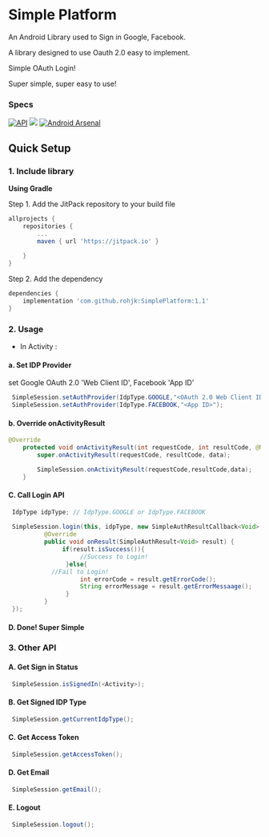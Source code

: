 # Simple Platform

An Android Library used to Sign in Google, Facebook.

A library designed to use Oauth 2.0 easy to implement.

Simple OAuth Login! 

Super simple, super easy to use!

### Specs
[![API](https://img.shields.io/badge/API-16%2B-brightgreen.svg?style=flat)](https://android-arsenal.com/api?level=16)
[![](https://jitpack.io/v/rohjk/SimplePlatform.svg)](https://jitpack.io/#rohjk/SimplePlatform)
[![Android Arsenal](https://img.shields.io/badge/Android%20Arsenal-SimplePlatform-green.svg?style=flat)](https://android-arsenal.com/details/1/7488)

## Quick Setup

### 1. Include library

**Using Gradle**

Step 1. Add the JitPack repository to your build file

``` gradle
allprojects {
    repositories {
    	...
        maven { url 'https://jitpack.io' }
        
    }
}
```

Step 2. Add the dependency

``` gradle
dependencies {
    implementation 'com.github.rohjk:SimplePlatform:1.1'
}
```

### 2. Usage


* In Activity :

#### a. Set IDP Provider

set Google OAuth 2.0 'Web Client ID', Facebook 'App ID'

``` java
 SimpleSession.setAuthProvider(IdpType.GOOGLE,"<OAuth 2.0 Web Client ID>");
 SimpleSession.setAuthProvider(IdpType.FACEBOOK,"<App ID>");
```

#### b. Override onActivityResult

``` java
@Override
    protected void onActivityResult(int requestCode, int resultCode, @Nullable Intent data) {
        super.onActivityResult(requestCode, resultCode, data);

        SimpleSession.onActivityResult(requestCode,resultCode,data);
    }
```

#### C. Call Login API

``` java
 IdpType idpType; // IdpType.GOOGLE or IdpType.FACEBOOK
 
 SimpleSession.login(this, idpType, new SimpleAuthResultCallback<Void>() {
          @Override
          public void onResult(SimpleAuthResult<Void> result) {
               if(result.isSuccess()){
                    //Success to Login!
                }else{
		    //Fail to Login!
                    int errorCode = result.getErrorCode();
                    String errorMessage = result.getErrorMessaage();
                }
          }
 });
```

#### D. Done! Super Simple



### 3. Other API

#### A. Get Sign in Status

``` java
 SimpleSession.isSignedIn(<Activity>);
```

#### B. Get Signed IDP Type

``` java
 SimpleSession.getCurrentIdpType();
```

#### C. Get Access Token

``` java
 SimpleSession.getAccessToken();
```

#### D. Get Email

``` java
 SimpleSession.getEmail();
```

#### E. Logout

``` java
 SimpleSession.logout();
```
